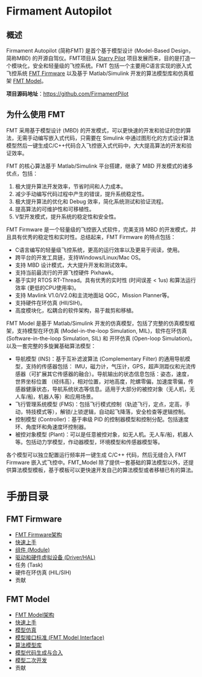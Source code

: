 # Firmament Autopilot

## 概述
Firmament Autopilot (简称FMT) 是首个基于模型设计 (Model-Based Design， 简称MBD) 的开源自驾仪。FMT项目从 [Starry Pilot](https://github.com/JcZou/StarryPilot) 项目发展而来，目的是打造一个模块化，安全和轻量级的飞控系统。FMT 包括一个主要用C语言实现的嵌入式飞控系统 [FMT Firmware](https://github.com/Firmament-Autopilot/FMT_Firmware) 以及基于 Matlab/Simulink 开发的算法模型库和仿真框架 [FMT Model](https://github.com/Firmament-Autopilot/FMT_Model)。

**项目源码地址**：https://github.com/FirmamentPilot

## 为什么使用 FMT
FMT 采用基于模型设计 (MBD) 的开发模式，可以更快速的开发和验证的您的算法，无需手动编写嵌入式代码，只需要在 Simulink 中通过图形化的方式设计算法模型然后一键生成C/C++代码合入飞控嵌入式代码中，大大提高算法的开发和验证效率。

FMT 的核心算法基于 Matlab/Simulink 平台搭建，继承了 MBD 开发模式的诸多优点，包括：

1. 极大提升算法开发效率，节省时间和人力成本。
2. 减少手动编写代码过程中产生的错误，提升系统稳定性。
3. 极大提升算法的优化和 Debug 效率，简化系统测试和验证流程。
4. 提高算法的可维护性和可移植性。
5. V型开发模式，提升系统的稳定性和安全性。

FMT Firmware 是一个轻量级的飞控嵌入式软件，完美支持 MBD 的开发模式，并且具有优秀的稳定性和实时性。总结起来，FMT Firmware 的特点包括：

- C语言编写的轻量级飞控系统，更高的运行效率以及更易于阅读，使用。
- 跨平台的开发工具链，支持Windows/Linux/Mac OS。
- 支持 MBD 设计模式，大大提升开发和测试效率。
- 支持当前最流行的开源飞控硬件 Pixhawk。
- 基于实时 RTOS RT-Thread。具有优秀的实时性 (时间误差 < 1us) 和算法运行效率 (更低的CPU使用率)。
- 支持 Mavlink V1.0/V2.0和主流地面站 QGC，Mission Planner等。
- 支持硬件在环仿真 (HIl/SIH)。
- 高度模块化，松耦合的软件架构，易于裁剪和移植。

FMT Model 是基于 Matlab/Simulink 开发的仿真模型，包括了完整的仿真模型框架，支持模型在环仿真 (Model-in-the-loop Simulation, MIL)，软件在环仿真 (Software-in-the-loop Simulation, SIL) 和 开环仿真 (Open-loop Simulation)。 以及一套完整的多旋翼基础算法模型：

- 导航模型 (INS)：基于互补滤波算法 (Complementary Filter) 的通用导航模型，支持的传感器包括： IMU，磁力计，气压计，GPS，超声测距仪和光流传感器（可扩展其它传感器的融合）。导航输出的状态信息包括：姿态，速度，世界坐标位置 （经纬高），相对位置，对地高度，陀螺零偏，加速度零偏，传感器健康状态，导航系统状态等信息。适用于大部分的被控对象（无人机，无人车/船，机器人等）和应用场景。
- 飞行管理系统模型 (FMS)：包括飞行模式控制（轨迹飞行，定点，定高，手动，特技模式等），解锁/上锁逻辑，自动起飞降落，安全检查等逻辑控制。
- 控制模型 (Controller)：基于串级 PID 的控制器模型和控制分配。包括速度环、角度环和角速度环控制器。
- 被控对象模型 (Plant)：可以是任意被控对象，如无人机。无人车/船，机器人等。包括动力学模型，作动器模型，环境模型和传感器模型等。

各个模型可以独立配置运行频率并一键生成 C/C++ 代码，然后无缝合入 FMT Firmware 嵌入式飞控中。FMT_Model 除了提供一套基础的算法模型以外，还提供算法模型模板，基于模板可以更快速开发自己的算法模型或者移植已有的算法。

# 手册目录

## FMT Firmware

- [FMT Firmware架构](fmt_firmware/architecture/architecture.md)
- [快速上手](fmt_firmware/quick_start/quick_start.md)
- [组件 (Module)](fmt_firmware/module/module.md)
- [驱动和硬件虚拟设备 (Driver/HAL)](fmt_firmware/device/device.md)
- 任务 (Task)
- 硬件在环仿真 (HIL/SIH)
- 贡献

## FMT Model

- [FMT Model架构](fmt_model/architecture/architecture.md)
- [快速上手](fmt_model/quick_start/quick_start.md)
- [模型仿真](fmt_model/simulation/simulation.md)
- [模型接口标准 (FMT Model Interface)](fmt_model/fmt_model_interface/fmt_model_interface.md)
- [算法模型库](fmt_model/algorithm_model/models.md)
- [模型代码生成与合入](fmt_model/code_generation/code_generation.md)
- [模型二次开发](fmt_model/develop/develop.md)
- 贡献
